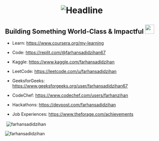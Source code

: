 <h1 align=center>
    <img src="https://readme-typing-svg.herokuapp.com?font=Poppins&size=32&duration=3500&color=C9D1D1FF&center=true&width=600&lines=Hi!;I'm+Zihan" alt="Headline" />
</h1>

## Building Something World-Class & Impactful <img src="https://media.giphy.com/media/WUlplcMpOCEmTGBtBW/giphy.gif" width="30">

- Learn: https://www.coursera.org/my-learning

- Code: https://replit.com/@farhansadidzihan67

- Kaggle: https://www.kaggle.com/farhansadidzihan

- LeetCode: https://leetcode.com/u/farhansadidzihan

- GeeksforGeeks: https://www.geeksforgeeks.org/user/farhansadidzihan67

- CodeChef: https://www.codechef.com/users/farhanzihan

- Hackathons: https://devpost.com/farhansadidzihan

- Job Experiences: https://www.theforage.com/achievements

<p>&nbsp;<img align="center" src="https://github-readme-stats.vercel.app/api?username=farhansadidzihan&show_icons=true&locale=en&theme=radical" alt="farhansadidzihan" /></p>

<p><img align="center" src="https://github-readme-streak-stats.herokuapp.com/?user=farhansadidzihan&theme=radical" alt="farhansadidzihan" /></p>
